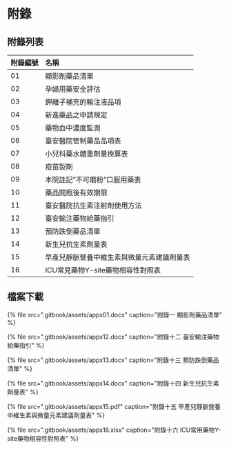 # 附錄

## 附錄列表

| 附錄編號 | 名稱 |
| :--- | :--- |
| 01 | 顯影劑藥品清單 |
| 02 | 孕婦用藥安全評估 |
| 03 | 鉀離子補充的輸注液品項 |
| 04 | 新進藥品之申請規定 |
| 05 | 藥物血中濃度監測 |
| 06 | 臺安醫院管制藥品品項表 |
| 07 | 小兒科藥水體重劑量換算表 |
| 08 | 疫苗製劑 |
| 09 | 本院註記”不可磨粉”口服用藥表 |
| 10 | 藥品開瓶後有效期限 |
| 11 | 臺安醫院抗生素注射劑使用方法 |
| 12 | 臺安輸注藥物給藥指引 |
| 13 | 預防跌倒藥品清單 |
| 14 | 新生兒抗生素劑量表 |
| 15 | 早產兒靜脈營養中維生素與微量元素建議劑量表 |
| 16 | ICU常見藥物Y-site藥物相容性對照表 |

## 檔案下載

{% file src=".gitbook/assets/appx01.docx" caption="附錄一 顯影劑藥品清單" %}

{% file src=".gitbook/assets/appx12.docx" caption="附錄十二 臺安輸注藥物給藥指引" %}

{% file src=".gitbook/assets/appx13.docx" caption="附錄十三 預防跌倒藥品清單" %}

{% file src=".gitbook/assets/appx14.docx" caption="附錄十四 新生兒抗生素劑量表" %}

{% file src=".gitbook/assets/appx15.pdf" caption="附錄十五 早產兒靜脈營養中維生素與微量元素建議劑量表" %}

{% file src=".gitbook/assets/appx16.xlsx" caption="附錄十六 ICU常用藥物Y-site藥物相容性對照表" %}

